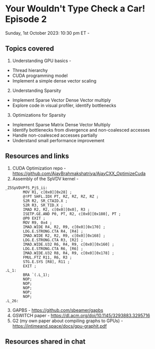 # Your Wouldn't Type Check a Car! Episode 2

Sunday, 1st October 2023: 10:30 pm ET - 

## Topics covered
1. Understanding GPU basics - 
 - Thread hierarchy
 - CUDA programming model
 - Implement a simple dense vector scaling
2. Understanding Sparsity
 - Implement Sparse Vector Dense Vector multiply
 - Explore code in visual profiler, identify bottlenecks
3. Optimizations for Sparsity
 - Implement Sparse Matrix Dense Vector Multiply
 - Identify bottlenecks from divergence and non-coalesced accesses
 - Handle non-coalesced accesses partially
 - Understand small performance improvement
 
## Resources and links
1. CUDA Optimization repo - https://github.com/AjayBrahmakshatriya/AjayCXX_OptimizeCuda
2. Assembly of the SpVDV kernel - 
```
_Z5SpVDVPfS_PjS_ii:
		MOV R1, c[0x0][0x28] ;
		@!PT SHFL.IDX PT, RZ, RZ, RZ, RZ ;
		S2R R2, SR_CTAID.X ;
		S2R R3, SR_TID.X ;
		IMAD R2, R2, c[0x0][0x0], R3 ;
		ISETP.GE.AND P0, PT, R2, c[0x0][0x180], PT ;
		@P0 EXIT ;
		MOV R9, 0x4 ;
		IMAD.WIDE R4, R2, R9, c[0x0][0x170] ;
		LDG.E.STRONG.CTA R4, [R4] ;
		IMAD.WIDE R2, R2, R9, c[0x0][0x168] ;
		LDG.E.STRONG.CTA R3, [R2] ;
		IMAD.WIDE.U32 R6, R4, R9, c[0x0][0x160] ;
		LDG.E.STRONG.CTA R6, [R6] ;
		IMAD.WIDE.U32 R8, R4, R9, c[0x0][0x178] ;
		FMUL.FTZ R11, R6, R3 ;
		STG.E.SYS [R8], R11 ;
		EXIT ;
.L_1:
		BRA `(.L_1);
		NOP;
		NOP;
		NOP;
		NOP;
		NOP;
.L_26:
```
3. GAPBS - https://github.com/sbeamer/gapbs
4. GSWITCH paper - https://dl.acm.org/doi/10.1145/3293883.3295716
5. G2 (my own paper about compiling graphs to GPUs) - https://intimeand.space/docs/gpu-graphit.pdf

## Resources shared in chat

